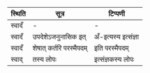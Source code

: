 | स्थिति | सूत्र | टिप्पणी |
| ----- | ------- | ------ |
| स्वादँ | - | - |
| स्वादँ | उपदेशेऽजनुनासिक इत् | अँ-इत्यस्य इत्संज्ञा |
| स्वादँ | शेषात् कर्तरि परस्मैपदम् | इति परस्मैपदम् |
| स्वाद् | तस्य लोपः | इत्संज्ञकस्य लोपः |

